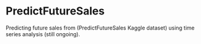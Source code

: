 # PredictFutureSales
Predicting future sales from (PredictFutureSales Kaggle dataset) using time series analysis (still ongoing).
